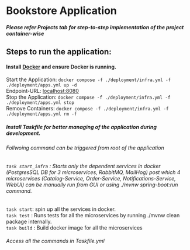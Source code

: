 # Bookstore Application
##### Please refer Projects tab for step-to-step implementation of the project container-wise

## Steps to run the application:

#### Install [Docker](https://www.docker.com/) and ensure Docker is running.

Start the Application: `docker compose -f ./deployment/infra.yml -f ./deployment/apps.yml up -d` <br>
Endpoint-URL: [localhost:8080](http://localhost:8080/products?) <br>
Stop the Application:  `docker compose -f ./deployment/infra.yml -f ./deployment/apps.yml stop` <br>
Remove Containers: `docker compose -f ./deployment/infra.yml -f ./deployment/apps.yml rm -f` <br>


##### Install Taskfile for better managing of the application during development.
###### Follwoing command can be triggered from root of the application
###### `task start_infra` : Starts only the dependent services in docker (PostgresSQL DB for 3 microservices, RabbitMQ, MailHog) post which 4 microservices (Catalog-Service, Order-Service, Notifications-Service, WebUI) can be manually run from GUI or using ./mvnw spring-boot:run command. <br>
`task start`: spin up all the services in docker. <br>
`task test` : Runs tests for all the microservices by running ./mvnw clean package internally. <br>
`task build` : Build docker image for all the microservices <br>

###### Access all the commands in Taskfile.yml


